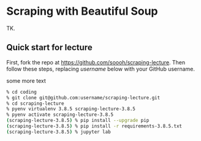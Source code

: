 # Scraping with Beautiful Soup

TK.

## Quick start for lecture

First, fork the repo at https://github.com/soooh/scraping-lecture. Then follow these steps, replacing _username_ below with your GitHub username.

some more text

```sh
% cd coding
% git clone git@github.com:username/scraping-lecture.git
% cd scraping-lecture
% pyenv virtualenv 3.8.5 scraping-lecture-3.8.5
% pyenv activate scraping-lecture-3.8.5
(scraping-lecture-3.8.5) % pip install --upgrade pip
(scraping-lecture-3.8.5) % pip install -r requirements-3.8.5.txt
(scraping-lecture-3.8.5) % jupyter lab
```